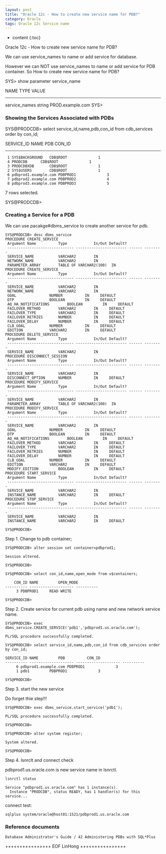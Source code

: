 ```yaml
---
layout: post
title: "Oracle 12c - How to create new service name for PDB?"
category: Oracle
tags: Oracle 12c Service name
---
```


* content
{:toc}


Oracle 12c - How to create new service name for PDB?

We can use service_names to name or add service for database.

However we can NOT use service_names to name or add service for PDB container.
So How to create new service name for PDB?

SYS> show parameter service_name

NAME				     TYPE	 VALUE
------------------------------------ ----------- ------------------------------
service_names			     string	 PROD.example.com
SYS> 











### Showing the Services Associated with PDBs

SYS@PRODCDB> select service_id,name,pdb,con_id from cdb_services order by con_id;

SERVICE_ID NAME 		PDB			 CON_ID
---------- -------------------- -------------------- ----------
	 1 SYS$BACKGROUND	CDB$ROOT		      1
	 4 PRODCDB		CDB$ROOT		      1
	 3 PRODCDBXDB		CDB$ROOT		      1
	 2 SYS$USERS		CDB$ROOT		      1
	 6 pdbprod1.example.com PDBPROD1		      3
	 7 pdbprod2.example.com PDBPROD2		      4
	 8 pdbprod3.example.com PDBPROD3		      5

7 rows selected.

SYS@PRODCDB>

### Creating a Service for a PDB

We can use pacakge#dbms_service to create another service for pdb.

	SYS@PRODCDB> desc dbms_service
	PROCEDURE CREATE_SERVICE
	 Argument Name			Type			In/Out Default?
	 ------------------------------ ----------------------- ------ --------
	 SERVICE_NAME			VARCHAR2		IN
	 NETWORK_NAME			VARCHAR2		IN
	 PARAMETER_ARRAY		TABLE OF VARCHAR2(100)	IN
	PROCEDURE CREATE_SERVICE
	 Argument Name			Type			In/Out Default?
	 ------------------------------ ----------------------- ------ --------
	 SERVICE_NAME			VARCHAR2		IN
	 NETWORK_NAME			VARCHAR2		IN
	 GOAL				NUMBER			IN     DEFAULT
	 DTP				BOOLEAN 		IN     DEFAULT
	 AQ_HA_NOTIFICATIONS		BOOLEAN 		IN     DEFAULT
	 FAILOVER_METHOD		VARCHAR2		IN     DEFAULT
	 FAILOVER_TYPE			VARCHAR2		IN     DEFAULT
	 FAILOVER_RETRIES		NUMBER			IN     DEFAULT
	 FAILOVER_DELAY 		NUMBER			IN     DEFAULT
	 CLB_GOAL			NUMBER			IN     DEFAULT
	 EDITION			VARCHAR2		IN     DEFAULT
	PROCEDURE DELETE_SERVICE
	 Argument Name			Type			In/Out Default?
	 ------------------------------ ----------------------- ------ --------
	 SERVICE_NAME			VARCHAR2		IN
	PROCEDURE DISCONNECT_SESSION
	 Argument Name			Type			In/Out Default?
	 ------------------------------ ----------------------- ------ --------
	 SERVICE_NAME			VARCHAR2		IN
	 DISCONNECT_OPTION		NUMBER			IN     DEFAULT
	PROCEDURE MODIFY_SERVICE
	 Argument Name			Type			In/Out Default?
	 ------------------------------ ----------------------- ------ --------
	 SERVICE_NAME			VARCHAR2		IN
	 PARAMETER_ARRAY		TABLE OF VARCHAR2(100)	IN
	PROCEDURE MODIFY_SERVICE
	 Argument Name			Type			In/Out Default?
	 ------------------------------ ----------------------- ------ --------
	 SERVICE_NAME			VARCHAR2		IN
	 GOAL				NUMBER			IN     DEFAULT
	 DTP				BOOLEAN 		IN     DEFAULT
	 AQ_HA_NOTIFICATIONS		BOOLEAN 		IN     DEFAULT
	 FAILOVER_METHOD		VARCHAR2		IN     DEFAULT
	 FAILOVER_TYPE			VARCHAR2		IN     DEFAULT
	 FAILOVER_RETRIES		NUMBER			IN     DEFAULT
	 FAILOVER_DELAY 		NUMBER			IN     DEFAULT
	 CLB_GOAL			NUMBER			IN     DEFAULT
	 EDITION			VARCHAR2		IN     DEFAULT
	 MODIFY_EDITION 		BOOLEAN 		IN     DEFAULT
	PROCEDURE START_SERVICE
	 Argument Name			Type			In/Out Default?
	 ------------------------------ ----------------------- ------ --------
	 SERVICE_NAME			VARCHAR2		IN
	 INSTANCE_NAME			VARCHAR2		IN     DEFAULT
	PROCEDURE STOP_SERVICE
	 Argument Name			Type			In/Out Default?
	 ------------------------------ ----------------------- ------ --------
	 SERVICE_NAME			VARCHAR2		IN
	 INSTANCE_NAME			VARCHAR2		IN     DEFAULT

	SYS@PRODCDB> 

Step 1. Change to pdb container;

	SYS@PRODCDB> alter session set container=pdbprod1;

	Session altered.

	SYS@PRODCDB>

	SYS@PRODCDB> select con_id,name,open_mode from v$containers;

		CON_ID NAME 		OPEN_MODE
	---------- -------------------- ----------
		 3 PDBPROD1		READ WRITE

	SYS@PRODCDB>

Step 2. Create service for current pdb using name and new network service name.
	
	SYS@PRODCDB> exec dbms_service.CREATE_SERVICE('pdb1','pdbprod1.us.oracle.com');

	PL/SQL procedure successfully completed.

	SYS@PRODCDB> select service_id,name,pdb,con_id from cdb_services order by con_id;

	SERVICE_ID NAME 		PDB			 CON_ID
	---------- -------------------- -------------------- ----------
		 6 pdbprod1.example.com PDBPROD1		      3
		 1 pdb1 		PDBPROD1		      3

	SYS@PRODCDB>

Step 3. start the new service

Do forget thie step!!!
	
	SYS@PRODCDB> exec dbms_service.start_service('pdb1');

	PL/SQL procedure successfully completed.

	SYS@PRODCDB>        

	SYS@PRODCDB> alter system register;

	System altered.

	SYS@PRODCDB>  

Step 4. lsnrclt and connect check

pdbprod1.us.oracle.com is new service name in lsnrctl.

	lsnrctl status 
	
	Service "pdbprod1.us.oracle.com" has 1 instance(s).
	  Instance "PRODCDB", status READY, has 1 handler(s) for this service...


connect test:

	sqlplus system/oracle@host01:1521/pdbprod1.us.oracle.com

	  
	  
### Reference documents

	Database Administrator's Guide / 42 Administering PDBs with SQL*Plus 

	
++++++++++++++++ EOF LinHong ++++++++++++++++	





